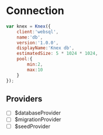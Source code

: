 # Connection
```js
var knex = Knex({
    client:'websql',
    name:'db',
    version:'1.0.0',
    displayName:'Knex db',
    estimatedSize: 5 * 1024 * 1024,
    pool:{
        min:2,
        max:10
    }
});
```

## Providers
- [ ] $databaseProvider 
- [ ] $migrationProvider
- [ ] $seedProvider